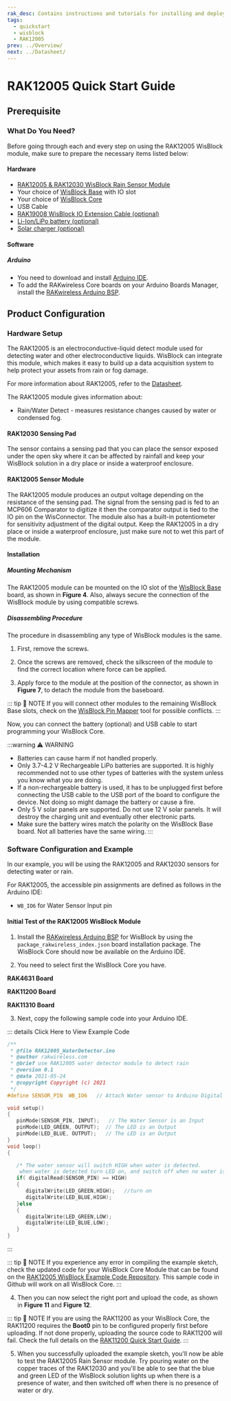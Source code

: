 ```yaml
---
rak_desc: Contains instructions and tutorials for installing and deploying your RAK12005. Instructions are written in a detailed and step-by-step manner for an easier experience in setting up your device. Aside from the hardware configuration, it also contains a software setup that includes detailed example codes that will help you get started.
tags:
  - quickstart
  - wisblock
  - RAK12005
prev: ../Overview/ 
next: ../Datasheet/ 
---
```



# RAK12005 Quick Start Guide

## Prerequisite

### What Do You Need?

Before going through each and every step on using the RAK12005 WisBlock module, make sure to prepare the necessary items listed below:

#### Hardware 

- [RAK12005 & RAK12030 WisBlock Rain Sensor Module](https://store.rakwireless.com/products/rain-sensor-rak12005-module-and-rak12030-sensor?_pos=1&_sid=a90925657&_ss=r)
- Your choice of [WisBlock Base](https://store.rakwireless.com/collections/wisblock-base/) with IO slot
- Your choice of [WisBlock Core](https://store.rakwireless.com/collections/wisblock-core)
- USB Cable
- [RAK19008 WisBlock IO Extension Cable (optional)](https://store.rakwireless.com/products/wisblock-io-extension-cable-rak19008)
- [Li-Ion/LiPo battery (optional)](https://store.rakwireless.com/collections/wisblock-accessory/products/battery-connector-cable)
- [Solar charger (optional)](https://store.rakwireless.com/collections/wisblock-accessory/products/solar-panel-connector-cable)

#### Software 

##### Arduino

- You need to download and install [Arduino IDE](https://www.arduino.cc/en/Main/Software).
- To add the RAKwireless Core boards on your Arduino Boards Manager, install the [RAKwireless Arduino BSP](https://github.com/RAKWireless/RAKwireless-Arduino-BSP-Index).

## Product Configuration

### Hardware Setup

The RAK12005 is an electroconductive-liquid detect module used for detecting water and other electroconductive liquids. WisBlock can integrate this module, which makes it easy to build up a data acquisition system to help protect your assets from rain or fog damage.

For more information about RAK12005, refer to the [Datasheet](../Datasheet/).

The RAK12005 module gives information about:

- Rain/Water Detect - measures resistance changes caused by water or condensed fog.

<rk-img
  src="/assets/images/wisblock/rak12005/quickstart/rain-connection.png"
  width="80%"
  caption="Rain Sensor mounting connection to WisBlock Base module"
/>

#### RAK12030 Sensing Pad

The sensor contains a sensing pad that you can place the sensor exposed under the open sky where it can be affected by rainfall and keep your WisBlock solution in a dry place or inside a waterproof enclosure.

<rk-img
  src="/assets/images/wisblock/rak12005/quickstart/rak12030_module.png"
  width="30%"
  caption="RAK12030 Module"
/>

#### RAK12005 Sensor Module

The RAK12005 module produces an output voltage depending on the resistance of the sensing pad. The signal from the sensing pad is fed to an MCP606 Comparator to digitize it then the comparator output is tied to the IO pin on the WisConnector. The module also has a built-in potentiometer for sensitivity adjustment of the digital output. Keep the RAK12005 in a dry place or inside a waterproof enclosure, just make sure not to wet this part of the module.

<rk-img
  src="/assets/images/wisblock/rak12005/quickstart/rak12005-hardware.png"
  width="40%"
  caption="RAK12005 Module"
/>

#### Installation

##### Mounting Mechanism

The RAK12005 module can be mounted on the IO slot of the [WisBlock Base](https://docs.rakwireless.com/Product-Categories/WisBlock/#wisblock-base) board, as shown in **Figure 4**. Also, always secure the connection of the WisBlock module by using compatible screws.

<rk-img
  src="/assets/images/wisblock/rak12005/quickstart/mounting-mechanism.png"
  width="60%"
  caption="RAK12005 mounting connection to WisBlock Base module"
/>

##### Disassembling Procedure

The procedure in disassembling any type of WisBlock modules is the same. 

1. First, remove the screws.  

<rk-img
  src="/assets/images/wisblock/rak12005/quickstart/removing_screw.png"
  width="70%"
  caption="Removing screws from the WisBlock module"
/>

2. Once the screws are removed, check the silkscreen of the module to find the correct location where force can be applied.

<rk-img
  src="/assets/images/wisblock/rak12005/quickstart/detach_silkscreen.png"
  width="70%"
  caption="Detaching silkscreen on the WisBlock module"
/>

3. Apply force to the module at the position of the connector, as shown in **Figure 7**, to detach the module from the baseboard.

<rk-img
  src="/assets/images/wisblock/rak12005/quickstart/detach_module.png"
  width="70%"
  caption="Applying even forces on the proper location of a WisBlock module"
/>

::: tip 📝 NOTE
If you will connect other modules to the remaining WisBlock Base slots, check on the [WisBlock Pin Mapper](https://docs.rakwireless.com/Knowledge-Hub/Pin-Mapper/) tool for possible conflicts.
:::

Now, you can connect the battery (optional) and USB cable to start programming your WisBlock Core.

:::warning ⚠️ WARNING
- Batteries can cause harm if not handled properly.
- Only 3.7-4.2&nbsp;V Rechargeable LiPo batteries are supported. It is highly recommended not to use other types of batteries with the system unless you know what you are doing.
- If a non-rechargeable battery is used, it has to be unplugged first before connecting the USB cable to the USB port of the board to configure the device. Not doing so might damage the battery or cause a fire.
- Only 5&nbsp;V solar panels are supported. Do not use 12&nbsp;V solar panels. It will destroy the charging unit and eventually other electronic parts.
- Make sure the battery wires match the polarity on the WisBlock Base board. Not all batteries have the same wiring.
:::

### Software Configuration and Example

In our example, you will be using the RAK12005 and RAK12030 sensors for detecting water or rain.

For RAK12005, the accessible pin assignments are defined as follows in the Arduino IDE:

- `WB_IO6` for Water Sensor Input pin

#### Initial Test of the RAK12005 WisBlock Module

1. Install the [RAKwireless Arduino BSP](https://github.com/RAKWireless/RAKwireless-Arduino-BSP-Index) for WisBlock by using the `package_rakwireless_index.json` board installation package. The WisBlock Core should now be available on the Arduino IDE.

2. You need to select first the WisBlock Core you have.

**RAK4631 Board**

<rk-img
  src="/assets/images/wisblock/rak12005/quickstart/rak4631-board.png"
  width="100%"
  caption="Selecting RAK4631 as WisBlock Core"
/>

**RAK11200 Board**

<rk-img
  src="/assets/images/wisblock/rak12005/quickstart/rak11200-board.png"
  width="100%"
  caption="Selecting RAK11200 as WisBlock Core"
/>

**RAK11310 Board**

<rk-img
  src="/assets/images/wisblock/rak12005/quickstart/rak11310-board.png"
  width="100%"
  caption="Selecting RAK11310 as WisBlock Core"
/>

3. Next, copy the following sample code into your Arduino IDE.

::: details Click Here to View Example Code
```c
/**
 * @file RAK12005_WaterDetector.ino
 * @author rakwireless.com
 * @brief use RAK12005 water detector module to detect rain
 * @version 0.1
 * @date 2021-05-24
 * @copyright Copyright (c) 2021
 */
#define SENSOR_PIN  WB_IO6   // Attach Water sensor to Arduino Digital Pin WB_IO6

void setup() 
{
   pinMode(SENSOR_PIN, INPUT);   // The Water Sensor is an Input
   pinMode(LED_GREEN, OUTPUT);  // The LED is an Output
   pinMode(LED_BLUE, OUTPUT);   // The LED is an Output
}
void loop() 
{

   /* The water sensor will switch HIGH when water is detected.
    when water is detected turn LED on, and switch off when no water is present */
   if( digitalRead(SENSOR_PIN) == HIGH) 
   {
      digitalWrite(LED_GREEN,HIGH);   //turn on
      digitalWrite(LED_BLUE,HIGH);
   }else 
   {
      digitalWrite(LED_GREEN,LOW);
      digitalWrite(LED_BLUE,LOW);
   }
}

```
:::

::: tip 📝 NOTE
If you experience any error in compiling the example sketch, check the updated code for your WisBlock Core Module that can be found on the [RAK12005 WisBlock Example Code Repository](https://github.com/RAKWireless/WisBlock/tree/master/examples/common/IO/RAK12005_WaterDetector). This sample code in Github will work on all WisBlock Core.
:::

4. Then you can now select the right port and upload the code, as shown in **Figure 11** and **Figure 12**.

::: tip 📝 NOTE
If you are using the RAK11200 as your WisBlock Core, the RAK11200 requires the **Boot0** pin to be configured properly first before uploading. If not done properly, uploading the source code to RAK11200 will fail. Check the full details on the [RAK11200 Quick Start Guide](https://docs.rakwireless.com/Product-Categories/WisBlock/RAK11200/Quickstart/#uploading-to-wisblock).
:::

<rk-img
  src="/assets/images/wisblock/rak12005/quickstart/select-port.png"
  width="100%"
  caption="Selecting the correct Serial Port"
/>

<rk-img
  src="/assets/images/wisblock/rak12005/quickstart/upload.png"
  width="100%"
  caption="Uploading the RAK12005 Sample code"
/>

5. When you successfully uploaded the example sketch, you'll now be able to test the RAK12005 Rain Sensor module. Try pouring water on the copper traces of the RAK12030 and you'll be able to see that the blue and green LED of the WisBlock solution lights up when there is a presence of water, and then switched off when there is no presence of water or dry.
